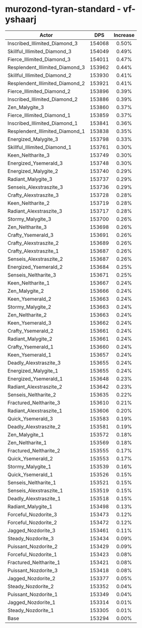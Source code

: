 # murozond-tyran-standard - vf-yshaarj
| Actor | DPS | Increase |
|---|:---:|:---:|
|Inscribed_Illimited_Diamond_3|154068|0.50%|
|Skillful_Illimited_Diamond_3|154049|0.49%|
|Fierce_Illimited_Diamond_3|154011|0.47%|
|Resplendent_Illimited_Diamond_3|153962|0.44%|
|Skillful_Illimited_Diamond_2|153930|0.41%|
|Resplendent_Illimited_Diamond_2|153921|0.41%|
|Fierce_Illimited_Diamond_2|153896|0.39%|
|Inscribed_Illimited_Diamond_2|153886|0.39%|
|Zen_Malygite_3|153860|0.37%|
|Fierce_Illimited_Diamond_1|153859|0.37%|
|Inscribed_Illimited_Diamond_1|153841|0.36%|
|Resplendent_Illimited_Diamond_1|153838|0.35%|
|Energized_Malygite_3|153798|0.33%|
|Skillful_Illimited_Diamond_1|153761|0.30%|
|Keen_Neltharite_3|153749|0.30%|
|Energized_Ysemerald_3|153748|0.30%|
|Energized_Malygite_2|153740|0.29%|
|Radiant_Malygite_3|153737|0.29%|
|Senseis_Alexstraszite_3|153736|0.29%|
|Crafty_Alexstraszite_3|153728|0.28%|
|Keen_Neltharite_2|153719|0.28%|
|Radiant_Alexstraszite_3|153717|0.28%|
|Stormy_Malygite_3|153700|0.26%|
|Zen_Neltharite_3|153698|0.26%|
|Crafty_Ysemerald_3|153691|0.26%|
|Crafty_Alexstraszite_2|153689|0.26%|
|Crafty_Alexstraszite_1|153687|0.26%|
|Senseis_Alexstraszite_2|153687|0.26%|
|Energized_Ysemerald_2|153684|0.25%|
|Senseis_Neltharite_3|153671|0.25%|
|Keen_Neltharite_1|153667|0.24%|
|Zen_Malygite_2|153666|0.24%|
|Keen_Ysemerald_2|153663|0.24%|
|Stormy_Malygite_2|153663|0.24%|
|Zen_Neltharite_2|153663|0.24%|
|Keen_Ysemerald_3|153662|0.24%|
|Crafty_Ysemerald_2|153661|0.24%|
|Radiant_Malygite_2|153661|0.24%|
|Crafty_Ysemerald_1|153660|0.24%|
|Keen_Ysemerald_1|153657|0.24%|
|Deadly_Alexstraszite_3|153655|0.24%|
|Energized_Malygite_1|153655|0.24%|
|Energized_Ysemerald_1|153648|0.23%|
|Radiant_Alexstraszite_2|153642|0.23%|
|Senseis_Neltharite_2|153635|0.22%|
|Fractured_Neltharite_3|153610|0.21%|
|Radiant_Alexstraszite_1|153606|0.20%|
|Quick_Ysemerald_3|153583|0.19%|
|Deadly_Alexstraszite_2|153581|0.19%|
|Zen_Malygite_1|153572|0.18%|
|Zen_Neltharite_1|153569|0.18%|
|Fractured_Neltharite_2|153555|0.17%|
|Quick_Ysemerald_2|153553|0.17%|
|Stormy_Malygite_1|153539|0.16%|
|Quick_Ysemerald_1|153526|0.15%|
|Senseis_Neltharite_1|153521|0.15%|
|Senseis_Alexstraszite_1|153519|0.15%|
|Deadly_Alexstraszite_1|153518|0.15%|
|Radiant_Malygite_1|153498|0.13%|
|Forceful_Nozdorite_3|153473|0.12%|
|Forceful_Nozdorite_2|153472|0.12%|
|Jagged_Nozdorite_3|153461|0.11%|
|Steady_Nozdorite_3|153434|0.09%|
|Puissant_Nozdorite_2|153429|0.09%|
|Forceful_Nozdorite_1|153423|0.08%|
|Fractured_Neltharite_1|153421|0.08%|
|Puissant_Nozdorite_3|153418|0.08%|
|Jagged_Nozdorite_2|153377|0.05%|
|Steady_Nozdorite_2|153352|0.04%|
|Puissant_Nozdorite_1|153349|0.04%|
|Jagged_Nozdorite_1|153314|0.01%|
|Steady_Nozdorite_1|153305|0.01%|
|Base|153294|0.00%|

